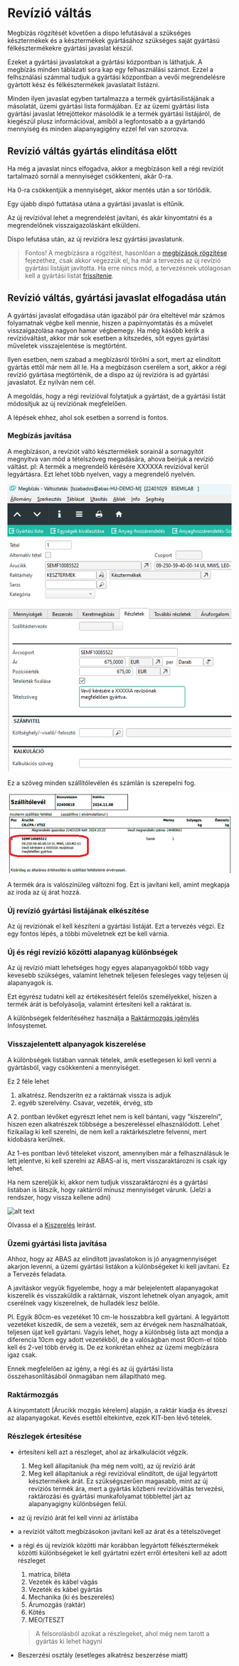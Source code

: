 # Revízió váltás

Megbízás rögzítését követően a dispo lefutásával a szükséges késztermékek és a késztermékek gyártásához szükséges saját gyártású félkésztermékekre gyártási javaslat készül.

Ezeket a gyártási javaslatokat a gyártási központban is láthatjuk. A megbízás minden táblázati sora kap egy felhasználási számot. Ezzel a felhsználási számmal tudjuk a gyártási központban a vevői megrendelésre gyártott kész és félkésztermékek javaslatait listázni.

Minden ilyen javaslat egyben tartalmazza a termék gyártásilistájának a másolatát, üzemi gyártási lista formájában.
Ez az üzemi gyártási lista gyártási javaslat létrejöttekor másolódik le a termék gyártási listájáról, de kiegészül plusz információval, amiből a legfontosabb a a gyártandó mennyiség és minden alapanyagigény ezzel fel van szorozva.

## Revízió váltás gyártás elindítása előtt

Ha még a javaslat nincs elfogadva, akkor a megbízáson kell a régi revíziót tartalmazó sornál a mennyiséget csökkenteni, akár 0-ra.

Ha 0-ra csökkentjük a mennyiséget, akkor mentés után a sor törlődik.

Egy újabb dispó futtatása utána a gyártási javaslat is eltűnik.

Az új revízióval lehet a megrendelést javítani, és akár kinyomtatni és a megrendelőnek visszaigazoláskánt elküldeni.

Dispo lefutása után, az új revízióra lesz gyártási javaslatunk.

> Fontos! A megbízásra a rögzítést, hasonlóan a [megbízások rögzítése](../ertekesites/megbizas.md) fejezethez, csak akkor végezzük el, ha már a tervezés az új revízió gyártási listáját javította. Ha erre nincs mód, a tervezésnek utólagosan kell a gyártási listát [frissítenie](gyartasi-javaslatok-gyartasi-listajanak-frissitese.md).

## Revízió váltás, gyártási javaslat elfogadása után

A gyártási javaslat elfogadása után igazából pár óra elteltével már számos folyamatnak végbe kell mennie, hiszen a papírnyomtatás és a művelet visszaigazolása nagyon hamar végbemegy. Ha még kásőbb kérik a revízióváltást, akkor már sok esetben a kitszedés, sőt egyes gyártási műveletek visszajelentése is megtörtént.

Ilyen esetben, nem szabad a megbízásról törölni a sort, mert az elindított gyártás ettől már nem áll le. Ha a megbízáson cserélem a sort, akkor a régi revízió gyártása megtörténik, de a dispo az új revízióra is ad gyártási javaslatot. Ez nyilván nem cél.

A megoldás, hogy a régi revízióval folytatjuk a gyártást, de a gyártási listát módosítjuk az új revíziónak megfelelően.

A lépések ehhez, ahol sok esetben a sorrend is fontos.

### Megbízás javítása

A megbízáson, a revíziót váltó késztermékek sorainál a sornagyítót megnyitva van mód a tételszöveg megadására, ahova beírjuk a revízió váltást.
pl: A termék a megrendelő kérésére XXXXXA revízióval kerül legyártásra.
Ezt lehet több nyelven, vagy a megrendelő nyelvén. 

![alt text](image-21.png)

Ez a szöveg minden szállítólevélen és számlán is szerepelni fog. 

![alt text](image-22.png)

A termék ára is valószínüleg változni fog. Ezt is javítani kell, amint megkapja az iroda az új árat hozzá.

### Új revízió gyártási listájának elkészítése

Az új revíziónak el kell készíteni a gyártási listáját. Ezt a tervezés végzi. Ez egy fontos lépés, a többi műveletnek ezt be kell várnia.

### Új és régi revízió közötti alapanyag különbségek

Az új revízió miatt lehetséges hogy egyes alapanyagokból több vagy kevesebb szükséges, valamint lehetnek teljesen felesleges vagy teljesen új alapanyagok is.

Ezt egyrész tudatni kell az értékesítésért felelős személyekkel, hiszen a termék árát is befolyásolja, valamint értesíteni kell a raktárat is.

A különbségek felderítéséhez használja a [Raktármozgás igénylés](../raktarozas/raktarmozgas-igenyles-infosystem.md) Infosystemet.

### Visszajelentett alpanyagok kiszerelése

A különbségek listában vannak tételek, amik esetlegesen ki kell venni a gyártásból, vagy csökkenteni a mennyiséget.

Ez 2 féle lehet

1. alkatrész. Rendszeritn ez a raktárnak vissza is adjuk
2. egyéb szerelvény. Csavar, vezeték, érvég, stb

A 2. pontban lévőket egyrészt lehet nem is kell bántani, vagy "kiszerelni", hiszen ezen alkatrészek többsége a beszereléssel elhasználódott. Lehet fizikailag ki kell szerelni, de nem kell a raktárkészletre felvenni, mert kidobásra kerülnek.

Az 1-es pontban lévő tételeket viszont, amennyiben már a felhasználásuk le lett jelentve, ki kell szerelni az ABAS-al is, mert visszaraktározni is csak így lehet.

Ha nem szereljük ki, akkor nem tudjuk visszaraktározni és a gyártási listában is látszik, hogy raktárról mínusz mennyiséget várunk. (Jelzi a rendszer, hogy vissza kellene adni)

![alt text](image-41.png)

Olvassa el a [Kiszerelés](../gyartas/szetszereles.md) leírást.

### Üzemi gyártási lista javítása

Ahhoz, hogy az ABAS az elindított javaslatokon is jó anyagmennyiséget akarjon levenni, a üzemi gyártási listákon a különbségeket ki kell javítani. Ez a Tervezés feladata.

A javításkor vegyük figyelembe, hogy a már belejelentett alapanyagokat kiszerelik és visszaküldik a raktárnak, viszont lehetnek olyan anyagok, amit cserélnek vagy kiszerelnek, de hulladék lesz belőle.

Pl. Egyik 80cm-es vezetéket 10 cm-le hosszabbra kell gyártani. A legyártott vezetéket kiszedik, de sem a vezeték, sem az érvégek nem használhatóak, teljesen újat kell gyártani. Vagyis lehet, hogy a különbség lista azt mondja a diferencia 10cm egy adott vezetékből, de a valóságban most 90cm-el több kell és 2-vel több érvég is. De ez konkrétan ehhez az üzemi megbízásra igaz csak.

Ennek megfelelően az igény, a régi és az új gyártási lista összehasonlításából önmagában nem állapítható meg.

### Raktármozgás

A kinyomtatott [Árucikk mozgás kérelem] alapján, a raktár kiadja és átveszi az alapanyagokat. Kevés esettől eltekintve, ezek KIT-ben lévő tételek.

### Részlegek értesítése

- értesíteni kell azt a részleget, ahol az árkalkulációt végzik.
    1. Meg kell állapítaniuk (ha még nem volt), az új revízió árát
    2. Meg kell állapítaniuk a régi revízióval elindított, de újjal legyártott késztermékek árát. Ez szükségszerűen magasabb, mint az új revíziós termék ára, mert a gyártás közbeni revízióváltás tervezési, raktározási és gyártási munkafolyamat többlettel járt az alapanyagigny különbségen felül.

- az új revízió árát fel kell vinni az árlistába
- a revíziót váltott megbízásokon javítani kell az árat és a tételszöveget
- a régi és új revíziók közötti már korábban legyártott félkésztermékek közötti különbségeket le kell gyártatni ezért erről értesíteni kell az adott részleget
    1. matrica, biléta
    2. Vezeték és kábel vágás
    3. Vezeték és kábel gyártás
    4. Mechanika (ki és beszerelés)
    5. Árumozgás (raktár)
    6. Kötés
    7. MEO/TESZT

    > A felsorolásból azokat a részlegeket, ahol még nem tarott a gyártás ki lehet hagyni

- Beszerzési osztály (esetleges alkatrész beszerzése miatt)





